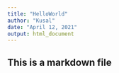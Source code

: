 ```yaml
---
title: "HelloWorld"
author: "Kusal"
date: "April 12, 2021"
output: html_document
---
```

## This is a markdown file